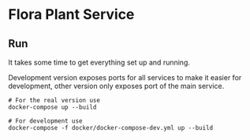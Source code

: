 # Flora Plant Service


## Run 

It takes some time to get everything set up and running.


Development version exposes ports for all services to make it easier for development,
other version only exposes port of the main service. 

```shell
# For the real version use
docker-compose up --build 

# For development use
docker-compose -f docker/docker-compose-dev.yml up --build 
```